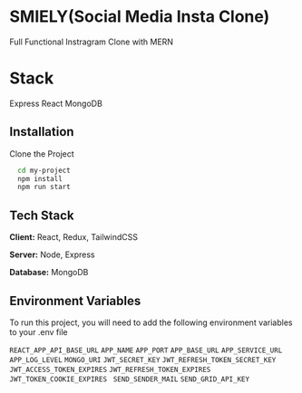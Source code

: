 
# SMIELY(Social Media Insta Clone)

Full Functional Instragram Clone with MERN


# Stack
Express
React
MongoDB



## Installation

Clone the Project

```bash
  cd my-project
  npm install 
  npm run start
```
    
## Tech Stack

**Client:** React, Redux, TailwindCSS

**Server:** Node, Express

**Database:** MongoDB



## Environment Variables

To run this project, you will need to add the following environment variables to your .env file

`REACT_APP_API_BASE_URL`
`APP_NAME`
`APP_PORT`
`APP_BASE_URL`
`APP_SERVICE_URL`
`APP_LOG_LEVEL`
`MONGO_URI`
`JWT_SECRET_KEY`
`JWT_REFRESH_TOKEN_SECRET_KEY`
`JWT_ACCESS_TOKEN_EXPIRES`
`JWT_REFRESH_TOKEN_EXPIRES`
`JWT_TOKEN_COOKIE_EXPIRES `
`SEND_SENDER_MAIL`
`SEND_GRID_API_KEY`


